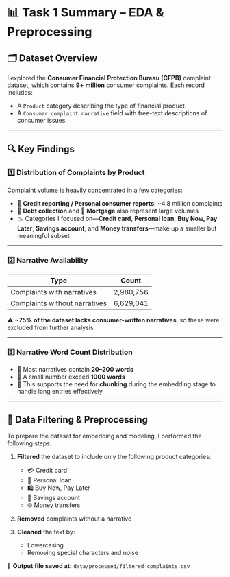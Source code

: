 # 📊 Task 1 Summary – EDA & Preprocessing

## 🗂️ Dataset Overview

I explored the **Consumer Financial Protection Bureau (CFPB)** complaint dataset, which contains **9+ million** consumer complaints. Each record includes:

- A `Product` category describing the type of financial product.
- A `Consumer complaint narrative` field with free-text descriptions of consumer issues.

---

## 🔍 Key Findings

### 1️⃣ Distribution of Complaints by Product

Complaint volume is heavily concentrated in a few categories:

- 🥇 **Credit reporting / Personal consumer reports**: \~4.8 million complaints
- 🥈 **Debt collection** and 🥉 **Mortgage** also represent large volumes
- 📉 Categories I focused on—**Credit card**, **Personal loan**, **Buy Now, Pay Later**, **Savings account**, and **Money transfers**—make up a smaller but meaningful subset

---

### 2️⃣ Narrative Availability

| Type                          | Count     |
| ----------------------------- | --------- |
| Complaints with narratives    | 2,980,756 |
| Complaints without narratives | 6,629,041 |

⚠️ **\~75% of the dataset lacks consumer-written narratives**, so these were excluded from further analysis.

---

### 3️⃣ Narrative Word Count Distribution

- 📝 Most narratives contain **20–200 words**
- 🧵 A small number exceed **1000 words**
- 📐 This supports the need for **chunking** during the embedding stage to handle long entries effectively

---

## 🧹 Data Filtering & Preprocessing

To prepare the dataset for embedding and modeling, I performed the following steps:

1. **Filtered** the dataset to include only the following product categories:

   - 💳 Credit card
   - 💸 Personal loan
   - 🛍️ Buy Now, Pay Later
   - 🏦 Savings account
   - 🌐 Money transfers

2. **Removed** complaints without a narrative

3. **Cleaned** the text by:

   - Lowercasing
   - Removing special characters and noise

📁 **Output file saved at:**
`data/processed/filtered_complaints.csv`
